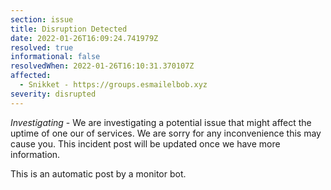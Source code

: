 ```yaml
---
section: issue
title: Disruption Detected
date: 2022-01-26T16:09:24.741979Z
resolved: true
informational: false
resolvedWhen: 2022-01-26T16:10:31.370107Z
affected:
  - Snikket - https://groups.esmailelbob.xyz
severity: disrupted
---
```

*Investigating* - We are investigating a potential issue that might affect the uptime of one our of services. We are sorry for any inconvenience this may cause you. This incident post will be updated once we have more information.

This is an automatic post by a monitor bot.
        